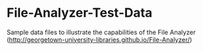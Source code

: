 File-Analyzer-Test-Data
=======================

Sample data files to illustrate the capabilities of the File Analyzer (http://georgetown-university-libraries.github.io/File-Analyzer/)
